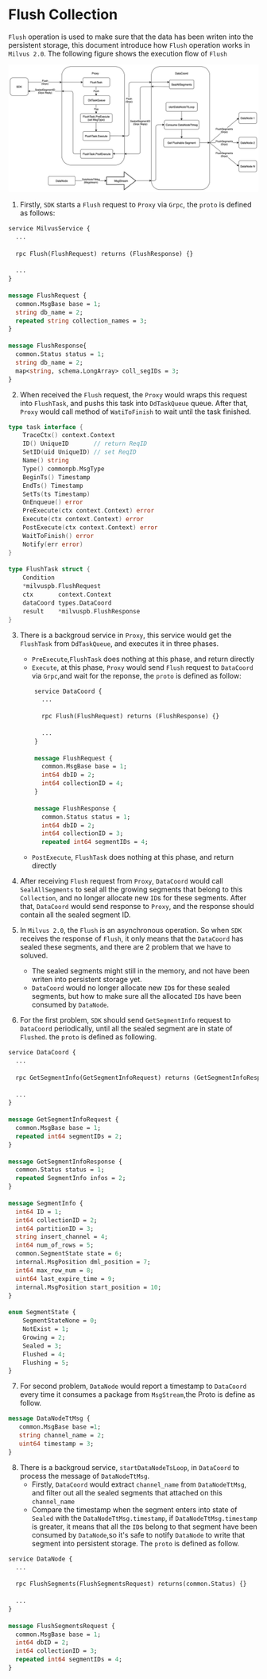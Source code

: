 # Flush Collection 
`Flush` operation is used to make sure that the data has been writen into the persistent storage, this document introduce how `Flush` operation works in `Milvus 2.0`. The following figure shows the execution flow of `Flush`

![flush_collections](./graphs/flush_data_coord.png)

1. Firstly, `SDK` starts a `Flush` request to `Proxy` via `Grpc`, the `proto` is defined as follows:
```proto
service MilvusService {
  ...

  rpc Flush(FlushRequest) returns (FlushResponse) {}

  ...
}

message FlushRequest {
  common.MsgBase base = 1;
  string db_name = 2;
  repeated string collection_names = 3;
}

message FlushResponse{
  common.Status status = 1;
  string db_name = 2;
  map<string, schema.LongArray> coll_segIDs = 3;
}
```


2. When received the `Flush` request, the `Proxy` would wraps this request into `FlushTask`, and pushs this task into `DdTaskQueue` queue. After that, `Proxy` would call method of `WatiToFinish` to wait until the task finished.
```go
type task interface {
	TraceCtx() context.Context
	ID() UniqueID       // return ReqID
	SetID(uid UniqueID) // set ReqID
	Name() string
	Type() commonpb.MsgType
	BeginTs() Timestamp
	EndTs() Timestamp
	SetTs(ts Timestamp)
	OnEnqueue() error
	PreExecute(ctx context.Context) error
	Execute(ctx context.Context) error
	PostExecute(ctx context.Context) error
	WaitToFinish() error
	Notify(err error)
}

type FlushTask struct {
	Condition
	*milvuspb.FlushRequest
	ctx       context.Context
	dataCoord types.DataCoord
	result    *milvuspb.FlushResponse
}
```

3. There is a backgroud service in `Proxy`, this service would get the `FlushTask` from `DdTaskQueue`, and executes it in three phases.
    - `PreExecute`,`FlushTask` does nothing at this phase, and return directly
    - `Execute`, at this phase, `Proxy` would send `Flush` request to `DataCoord` via `Grpc`,and wait for the reponse, the `proto` is defined as follow:
    ```proto
        service DataCoord {
          ...

          rpc Flush(FlushRequest) returns (FlushResponse) {}

          ...
        }

        message FlushRequest {
          common.MsgBase base = 1;
          int64 dbID = 2;
          int64 collectionID = 4;
        }

        message FlushResponse {
          common.Status status = 1;
          int64 dbID = 2;
          int64 collectionID = 3;
          repeated int64 segmentIDs = 4;
    ```
    - `PostExecute`, `FlushTask` does nothing at this phase, and return directly

4. After receiving `Flush` request from `Proxy`, `DataCoord` would call `SealAllSegments` to seal all the growing segments that belong to this `Collection`, and no longer allocate new `ID`s for these segments. After that, `DataCoord` would send response to `Proxy`, and the response should contain all the sealed segment ID.

5. In `Milvus 2.0`, the `Flush` is an asynchronous operation. So when `SDK` receives the response of `Flush`, it only means that the `DataCoord` has sealed these segments, and there are 2 problem that we have to soluved.
    - The sealed segments might still in the memory, and not have been writen into persistent storage yet.
    - `DataCoord` would no longer allocate new `ID`s for these sealed segments, but how to make sure all the allocated `ID`s have been consumed by `DataNode`.


6. For the first problem, `SDK` should send `GetSegmentInfo` request to `DataCoord` periodically, until all the sealed segment are in state of `Flushed`. the `proto` is defined as following.
```proto
service DataCoord {
  ...

  rpc GetSegmentInfo(GetSegmentInfoRequest) returns (GetSegmentInfoResponse) {}

  ...
}

message GetSegmentInfoRequest {
  common.MsgBase base = 1;
  repeated int64 segmentIDs = 2;
}

message GetSegmentInfoResponse {
  common.Status status = 1;
  repeated SegmentInfo infos = 2;
}

message SegmentInfo {
  int64 ID = 1;
  int64 collectionID = 2;
  int64 partitionID = 3;
  string insert_channel = 4;
  int64 num_of_rows = 5;
  common.SegmentState state = 6;
  internal.MsgPosition dml_position = 7;
  int64 max_row_num = 8;
  uint64 last_expire_time = 9;
  internal.MsgPosition start_position = 10;
}

enum SegmentState {
    SegmentStateNone = 0;
    NotExist = 1;
    Growing = 2;
    Sealed = 3;
    Flushed = 4;
    Flushing = 5;
}

```

7. For second problem, `DataNode` would report a timestamp to `DataCoord` every time it consumes a package from `MsgStream`,the Proto is define as follow.

 ```proto
 message DataNodeTtMsg {
    common.MsgBase base =1;
    string channel_name = 2;
    uint64 timestamp = 3;
}
```

8. There is a backgroud service, `startDataNodeTsLoop`, in `DataCoord` to process the message of `DataNodeTtMsg`.
    - Firstly, `DataCoord` would extract `channel_name` from `DataNodeTtMsg`, and filter out all the sealed segments that attached on this `channel_name`
    - Compare the timestamp when the segment enters into state of `Sealed` with the `DataNodeTtMsg.timestamp`, if `DataNodeTtMsg.timestamp` is greater, it means that all the `ID`s belong to that segment have been consumed by `DataNode`,so it's safe to notify `DataNode` to write that segment into persistent storage. The `proto` is defined as follow.
```proto
service DataNode {
  ...

  rpc FlushSegments(FlushSegmentsRequest) returns(common.Status) {}

  ...
}

message FlushSegmentsRequest {
  common.MsgBase base = 1;
  int64 dbID = 2;
  int64 collectionID = 3;
  repeated int64 segmentIDs = 4;
}

```